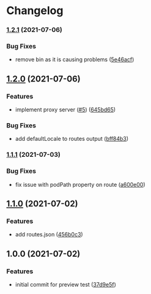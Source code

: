 # Changelog

### [1.2.1](https://www.github.com/blinkk/amagaki-plugin-preview/compare/v1.2.0...v1.2.1) (2021-07-06)


### Bug Fixes

* remove bin as it is causing problems ([5e46acf](https://www.github.com/blinkk/amagaki-plugin-preview/commit/5e46acf9d1c1a0239322f380d98d197d08f6ac36))

## [1.2.0](https://www.github.com/blinkk/amagaki-plugin-preview/compare/v1.1.1...v1.2.0) (2021-07-06)


### Features

* implement proxy server ([#5](https://www.github.com/blinkk/amagaki-plugin-preview/issues/5)) ([645bd65](https://www.github.com/blinkk/amagaki-plugin-preview/commit/645bd653cdd106229332aa1601cf223de996cd07))


### Bug Fixes

* add defaultLocale to routes output ([bff84b3](https://www.github.com/blinkk/amagaki-plugin-preview/commit/bff84b3e810c5a6a2fe99f2b541bd5c5e989f627))

### [1.1.1](https://www.github.com/blinkk/amagaki-plugin-preview/compare/v1.1.0...v1.1.1) (2021-07-03)


### Bug Fixes

* fix issue with podPath property on route ([a600e00](https://www.github.com/blinkk/amagaki-plugin-preview/commit/a600e00b1f3d62449058ad61c72b8730ff8f5590))

## [1.1.0](https://www.github.com/blinkk/amagaki-plugin-preview/compare/v1.0.0...v1.1.0) (2021-07-02)


### Features

* add routes.json ([456b0c3](https://www.github.com/blinkk/amagaki-plugin-preview/commit/456b0c3c532e4496c034f9b18c013eb95e4a7ed7))

## 1.0.0 (2021-07-02)


### Features

* initial commit for preview test ([37d9e5f](https://www.github.com/blinkk/amagaki-plugin-preview/commit/37d9e5ff38a5115d2976293753653ce2c2437ad4))
